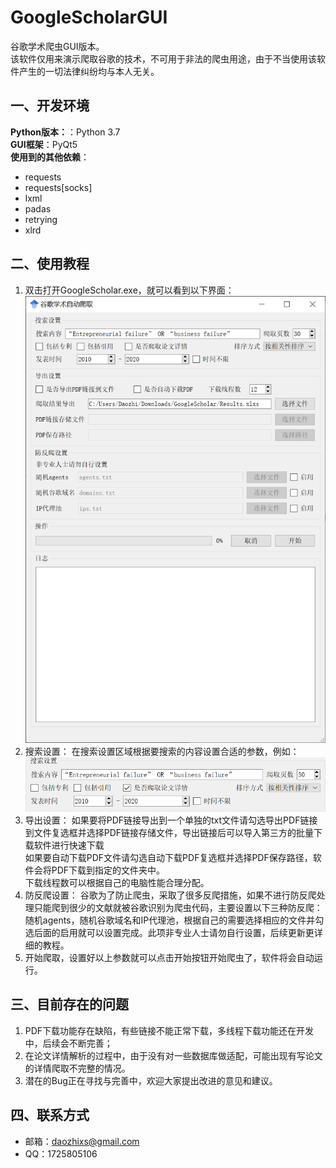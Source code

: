 # GoogleScholarGUI
谷歌学术爬虫GUI版本。    
该软件仅用来演示爬取谷歌的技术，不可用于非法的爬虫用途，由于不当使用该软件产生的一切法律纠纷均与本人无关。
## 一、开发环境
**Python版本：**：Python 3.7    
**GUI框架**：PyQt5    
**使用到的其他依赖**：    
- requests    
- requests[socks]    
- lxml    
- padas    
- retrying    
- xlrd    

## 二、使用教程
1. 双击打开GoogleScholar.exe，就可以看到以下界面：
![界面](./images/界面.png)
2. 搜索设置：
在搜索设置区域根据要搜索的内容设置合适的参数，例如：
![搜索设置](./images/搜索设置.png)
3. 导出设置：
如果要将PDF链接导出到一个单独的txt文件请勾选导出PDF链接到文件复选框并选择PDF链接存储文件，导出链接后可以导入第三方的批量下载软件进行快速下载    
如果要自动下载PDF文件请勾选自动下载PDF复选框并选择PDF保存路径，软件会将PDF下载到指定的文件夹中。    
下载线程数可以根据自己的电脑性能合理分配。    
4. 防反爬设置：
谷歌为了防止爬虫，采取了很多反爬措施，如果不进行防反爬处理只能爬到很少的文献就被谷歌识别为爬虫代码，主要设置以下三种防反爬：随机agents，随机谷歌域名和IP代理池，根据自己的需要选择相应的文件并勾选后面的启用就可以设置完成。此项非专业人士请勿自行设置，后续更新更详细的教程。
5. 开始爬取，设置好以上参数就可以点击开始按钮开始爬虫了，软件将会自动运行。
## 三、目前存在的问题
1. PDF下载功能存在缺陷，有些链接不能正常下载，多线程下载功能还在开发中，后续会不断完善；
2. 在论文详情解析的过程中，由于没有对一些数据库做适配，可能出现有写论文的详情爬取不完整的情况。
3. 潜在的Bug正在寻找与完善中，欢迎大家提出改进的意见和建议。
## 四、联系方式
- 邮箱：daozhixs@gmail.com    
- QQ：1725805106    